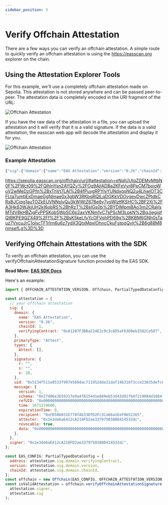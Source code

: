 ```yaml
---
sidebar_position: 3
---
```


# Verify Offchain Attestation

There are a few ways you can verify an offchain attestation. A simple route to quickly verify an offchain attestation is using the https://easscan.org explorer on the chain.


## Using the Attestation Explorer Tools
For this example, we'll use a completely offchain attestation made on Sepolia. This attestation is not stored anywhere and can be passed peer-to-peer. The attestation data is completely encoded in the URI fragment of the URL:

![Offchain Attestation](./img/Sample-offchain-attestation.png)

If you have the raw data of the attestation in a file, you can upload the attestation and it will verify that it is a valid signature. If the data is a valid attestation, the easscan web app will decode the attestation and display it for you.

![Offchain Attestation](./img/verify-offchain-box.png)

### Example Attestation

```javascript
{"sig":{"domain":{"name":"EAS Attestation","version":"0.26","chainId":11155111,"verifyingContract":"0xC2679fBD37d54388Ce493F1DB75320D236e1815e"},"primaryType":"Attest","types":{"Attest":[{"name":"version","type":"uint16"},{"name":"schema","type":"bytes32"},{"name":"recipient","type":"address"},{"name":"time","type":"uint64"},{"name":"expirationTime","type":"uint64"},{"name":"revocable","type":"bool"},{"name":"refUID","type":"bytes32"},{"name":"data","type":"bytes"}]},"signature":{"r":"0x96148fae1b641d7c0750a46aa5775c1840433d69705ae6edfbd7740eff49cc55","s":"0x0e0283146242cdafb137b704b7ded3496b90241455b2ececc33c344515c364ce","v":28},"uid":"0x268702f425d0704c4ad4677c6aded987827b0e74d33029162dbf245e0297c15f","message":{"version":1,"schema":"0x3969bb076acfb992af54d51274c5c868641ca5344e1aacd0b1f5e4f80ac0822f","recipient":"0x0000000000000000000000000000000000000000","time":1694196775,"expirationTime":0,"refUID":"0x0000000000000000000000000000000000000000000000000000000000000000","revocable":true,"data":"0x0000000000000000000000000000000000000000000000000000000000000020000000000000000000000000000000000000000000000000000000000000003c5468697320697320612073616d706c65206f6666636861696e206174746573746174696f6e20746861742063616e206265207665726966696564212000000000","nonce":0}},"signer":"0xeee68aECeB4A9e9f328a46c39F50d83fA0239cDF"}
```

https://sepolia.easscan.org/offchain/url/#attestation=eNqlUUtqZDEMvMtbN0F%2FWct09%2FQlhlnYsn2AYQZy%2FOg9AjlADBa2KFeVyr8PeCM7boioWuV2wMeDzGPfn%2BxThVt7LAl%2B4fPuygRPYlvYUNdxgsNQ2u4LhwlOT3CFLta7umtiExDmaeGgfdmae0x3gbW3RKbqRQILqDGKkVDOvgeyDwcZPtdkCRsBJCiqg1auTOZkEUVNNslyQu3kWWtZ678e6y7vsWIztfKSHC%2BF2Xi%2FA3Hk83WJkjUH2kI6obRS%2BhRzT%2BslGs0b%2BYDlMpmBAo3m2CRaVsMTdV8kHBZjgFvPPSKob5WpSC6p2axVKNm1vC7sPScM3LpkN%2BgJjegiqfQtBKPE9QZX49%2Ff%2F%2BsK5keLfvYcOFVqhPD69q%2BKBM6GNh0sTauz7VxcuJrC1olxcTF1rlrn6u6z7ydX3QtxMpxIOhncCkuFstpqQvjt%2B6g88M8nmsefLg%3D%3D


## Verifying Offchain Attestations with the SDK
To verify an offchain attestation, you can use the verifyOffchainAttestationSignature function provided by the EAS SDK. 

**Read More:** [**EAS SDK Docs**](https://github.com/ethereum-attestation-service/eas-sdk)

Here's an example:
```javascript
import { OFFCHAIN_ATTESTATION_VERSION, Offchain, PartialTypedDataConfig } from "@ethereum-attestation-service/eas-sdk";

const attestation = {
  // your offchain attestation
  sig: {
    domain: {
      name: "EAS Attestation",
      version: "0.26",
      chainId: 1,
      verifyingContract: "0xA1207F3BBa224E2c9c3c6D5aF63D0eb1582Ce587",
    },
    primaryType: "Attest",
    types: {
      Attest: [],
    },
    signature: {
      r: "",
      s: "",
      v: 28,
    },
    uid: "0x5134f511e0533f997e569dac711952dde21daf14b316f3cce23835defc82c065",
    message: {
      version: 1,
      schema: "0x27d06e3659317e9a4f8154d1e849eb53d43d91fb4f219884d1684f86d797804a",
      refUID: "0x0000000000000000000000000000000000000000000000000000000000000000",
      time: 1671219600,
      expirationTime: 0,
      recipient: "0xFD50b031E778fAb33DfD2Fc3Ca66a1EeF0652165",
      attester: "0x1e3de6aE412cA218FD2ae3379750388D414532dc",
      revocable: true,
      data: "0x0000000000000000000000000000000000000000000000000000000000000000",
    },
  },
  signer: "0x1e3de6aE412cA218FD2ae3379750388D414532dc",
};

const EAS_CONFIG: PartialTypedDataConfig = {
  address: attestation.sig.domain.verifyingContract,
  version: attestation.sig.domain.version,
  chainId: attestation.sig.domain.chainId,
};
const offchain = new Offchain(EAS_CONFIG, OFFCHAIN_ATTESTATION_VERSION);
const isValidAttestation = offchain.verifyOffchainAttestationSignature(
  attestation.signer,
  attestation.sig
);

```
